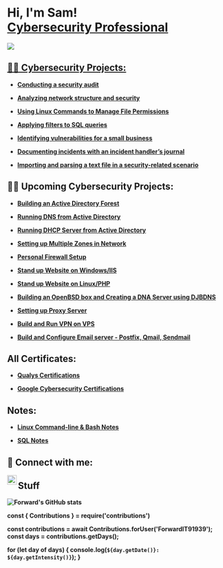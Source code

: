 <h1>Hi, I'm Sam! <br/><a href="https://github.com/ForwardIT91939">Cybersecurity Professional</a> <a href="https://www.linkedin.com/in/samuel-l-6628552aa/"></h1>

 
<img align="roght" src="https://visitor-badge.laobi.icu/badge?page_id=ForwardIT91939.ForwardIT919" />


<h2>👨‍💻 Cybersecurity Projects:</h2>

- [<b>Conducting a security audit<b>](https://github.com/ForwardIT91939/Google-Cybersecurity-Course/tree/main/Play%20It%20Safe%20Manage%20Security%20Risks/Conducting%20A%20Security%20Audit)

- [<b>Analyzing network structure and security<b>](https://github.com/ForwardIT91939/Google-Cybersecurity-Course/tree/main/Connect%20and%20Protect%20Network%20Security)

- [<b>Using Linux Commands to Manage File Permissions<b>](https://github.com/ForwardIT91939/Google-Cybersecurity-Course/tree/main/Tools%20of%20the%20Trade%3ALinux%20and%20SQL/Using%20Linux%20Commands%20to%20Manage%20File%20Permissions)

- [<b>Applying filters to SQL queries<b>](https://github.com/ForwardIT91939/Google-Cybersecurity-Course/tree/main/Tools%20of%20the%20Trade%3ALinux%20and%20SQL/Apply%20filters%20to%20SQL%20queries) 

- [<b>Identifying vulnerabilities for a small business<b>]()

- [<b>Documenting incidents with an incident handler’s journal<b>]() 

- [<b>Importing and parsing a text file in a security-related scenario<b>]()

 <h2>👨‍💻 Upcoming Cybersecurity Projects:</h2>

- [<b>Building an Active Directory Forest<b>]()
 
- [<b>Running DNS from Active Directory<b>]()
   
- [<b>Running DHCP Server from Active Directory<b>]()
     
- [<b>Setting up Multiple Zones in Network<b>]()

- [<b>Personal Firewall Setup<b>]()

- [<b>Stand up Website on Windows/IIS<b>]()

- [<b>Stand up Website on Linux/PHP<b>]()

- [<b>Building an OpenBSD box and Creating a DNA Server using DJBDNS<b>]()

- [<b>Setting up Proxy Server<b>]()

- [<b>Build and Run VPN on VPS<b>]()

- [<b>Build and Configure Email server - Postfix, Qmail, Sendmail<b>]()


<h2> All Certificates:</h2>

- [<b>Qualys Certifications<b>](https://github.com/ForwardIT91939/Qualys-Certificates)

- [<b>Google Cybersecurity Certifications<b>](https://github.com/ForwardIT91939/Google-Cybersecurity-Course/tree/main/All%20Certificates)



<h2> Notes:</h2>

- [<b>Linux Command-line & Bash Notes<b>](https://github.com/ForwardIT91939/Google-Cybersecurity-Course/blob/main/Tools%20of%20the%20Trade%3ALinux%20and%20SQL/Linux%20Command-Bash%20Notes.txt)

- [<b>SQL Notes<b>](https://github.com/ForwardIT91939/Google-Cybersecurity-Course/blob/main/Tools%20of%20the%20Trade:Linux%20and%20SQL/SQL%20Notes.txt)






<h2> 🤳 Connect with me:</h2>


[<img align="left" alt="JoshMadakor | LinkedIn" width="22px" src="https://cdn.jsdelivr.net/npm/simple-icons@v3/icons/linkedin.svg" />][linkedin]

[linkedin]: https://linkedin.com/in/samuel-l-6628552aa/

<h2> Stuff </h2>

![Forward's GitHub stats](https://github-readme-stats.vercel.app/api?username=ForwardIT91939&show_icons=true&theme=radical)

const { Contributions } = require('contributions')

const contributions = await Contributions.forUser('ForwardIT91939');
const days = contributions.getDays();

for (let day of days) {
    console.log(`${day.getDate()}: ${day.getIntensity()}`);
}
